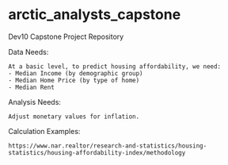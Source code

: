 # arctic_analysts_capstone
Dev10 Capstone Project Repository

Data Needs:

    At a basic level, to predict housing affordability, we need:
    - Median Income (by demographic group)
    - Median Home Price (by type of home)
    - Median Rent
    
Analysis Needs:

    Adjust monetary values for inflation.
    
Calculation Examples:

    https://www.nar.realtor/research-and-statistics/housing-statistics/housing-affordability-index/methodology
